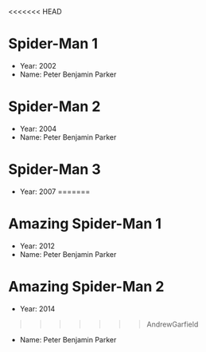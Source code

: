 <<<<<<< HEAD
# Spider-Man 1 
- Year: 2002 
- Name: Peter Benjamin Parker 

# Spider-Man 2 
- Year: 2004 
- Name: Peter Benjamin Parker 

# Spider-Man 3 
- Year: 2007 
=======
# Amazing Spider-Man 1 
- Year: 2012 
- Name: Peter Benjamin Parker 

# Amazing Spider-Man 2 
- Year: 2014 
>>>>>>> AndrewGarfield
- Name: Peter Benjamin Parker 
